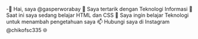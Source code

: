 -👋 Hai, saya @gasperworabay
👀 Saya tertarik dengan Teknologi Informasi
🌱 Saat ini saya sedang belajar HTML dan CSS
💞️ Saya ingin belajar Teknologi untuk menambah pengetahuan saya
📫 Hubungi saya di Instagram @chikofsc335
🌐 

<!---
gasperworabay/gasperworabay is a ✨ special ✨ repository because its `README.md` (this file) appears on your GitHub profile.
You can click the Preview link to take a look at your changes.
--->
